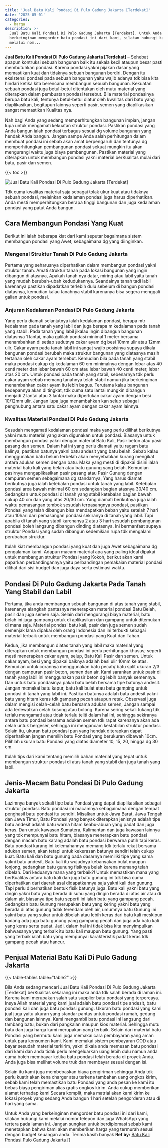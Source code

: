 ```yaml
---
title: 'Jual Batu Kali Pondasi Di Pulo Gadung Jakarta [Terdekat]'
date: '2025-05-01'
categories:
  - harga
description: >-
  Jual Batu Kali Pondasi Di Pulo Gadung Jakarta [Terdekat]. Untuk Anda yang
  berkeinginan mengorder batu pondasi ini dari kami, silakan hubungi kami
  melalui nom...
---
```


**Jual Batu Kali Pondasi Di Pulo Gadung Jakarta \[Terdekat\]** – Sehebat apapun kontruksi sebuah bangunan baik itu sekala kecil ataupun besar pasti membutuhkan pondasi. Karena pondasi yakni pijakan dasar yang memastikan kuat dan tidaknya sebuah bangunan berdiri. Dengan itu eksistensi pondasi pada sebuah bangunan yaitu wajib adanya tdk bisa kita hindari ketika kita berencana membangun sebuah bangunan. Kekuatan sebuah pondasi juga betul-betul ditentukan oleh mutu material yang diterapkan dalam pembuatan pondasi tersebut. Bila material pondasinya berupa batu kali, tentunya betul-betul diatur oleh kwalitas dari batu yang diaplikasikan, begitupun lainnya seperti pasir, semen yang diaplikasikan sangat memastikan Kualitas nya.

Nah bagi Anda yang sedang memperhitungkan bangunan impian, jangan lupa untuk mengamati kekuatan struktur pondasi. Pastikan pondasi yang Anda bangun ialah pondasi terbagus sesuai dg volume bangunan yang hendak Anda bangun. Jangan sampe Anda salah perhitungan dalam membuat pondasi ini sebab akan amat berpengaruh dan tentunya dg memperhitungkan pembangunan pondasi sekuat mungkin itu akan mengurangi waktu juga biaya pembangunan. Pastikan material yang diterapkan untuk membangun pondasi yakni material berKualitas mulai dari batu, pasir dan semen.

{{< toc >}}

![Jual Batu Kali Pondasi Di Pulo Gadung Jakarta [Terdekat]](/images/jual-batu-kali-35.png)

Tdk cuma kwalitas material saja sebagai tolak ukur kuat atau tidaknya sebuah pondasi, melainkan kedalaman pondasi juga harus diperhatikan. Anda mesti memperhitungkan berapa tinggi bangunan dan juga kedalaman pondasi yang patut Anda bangun.

## Cara Membangun Pondasi Yang Kuat

Berikut ini ialah beberapa kiat dari kami seputar bagaimana sistem membangun pondasi yang Awet, sebagaimana dg yang diinginkan.

### Mengenal Struktur Tanah Di Pulo Gadung Jakarta

Pertama yang seharusnya diperhatikan dalam membangun pondasi yakni struktur tanah. Amati struktur tanah pada lokasi bangunan yang ingin dibangun di atasnya, Apakah tanah nya datar, miring atau labil yaitu tanah yang mudah berubah-ubah kedudukannya. Seandainya tanah tadi labil karenanya pastikan dipadatkan terlebih dulu sebelum di bangun pondasi diatasnya, kemudian kalau tanahnya stabil karenanya bisa segera menggali galian untuk pondasi.

### Anjuran Kedalaman Pondasi Di Pulo Gadung Jakarta

Yang perlu diamati selanjutnya ialah kedalaman pondasi, berapa mtr kedalaman pada tanah yang labil dan juga berapa m kedalaman pada tanah yang stabil. Pada tanah yang labil jikalau ingin dibangun bangunan diatasnya 1 lantai, maka galilah pondasi minimal 1 meter bersama menambahkan di setiap sudutnya cakar ayam dg besi 10mm ulir atau 12mm ulir. Cakar ayam pada tanah labil ini sangat wajib posisinya supaya dikala bangunan pondasi berubah maka struktur bangunan yang diatasnya masih tertahan oleh cakar ayam tersebut. Kemudian bila pada tanah yang stabil maka pondasi cukup dg kedalaman 60 cm minimalnya dengan lebar atas 40 centi meter dan lebar bawah 60 cm atau lebar bawah 40 centi meter, lebar atas 20 cm. Untuk pondasi pada tanah yang stabil, sebenarnya tdk perlu cakar ayam sebab memang tanahnya telah stabil namun jika berkeinginan menambahkan cakar ayam itu lebih bagus. Terutama kalau bangunan kedepannya akan di tingkat, tdk cuma satu lantai mungkin dibangun menjadi 2 lantai atau 3 lantai maka diperlukan cakar ayam dengan besi 10/12mm ulir. Jangan lupa juga menambahkan kan selup sebagai penghubung antara satu cakar ayam dengan cakar ayam lainnya.

### Kwalitas Material Pondasi Di Pulo Gadung Jakarta

Sesudah mengamati kedalaman pondasi maka yang perlu dilihat berikutnya yakni mutu material yang akan digunakan untuk pondasi. Biasanya untuk membangun pondasi yakni dengan material Batu Kali, Pasir beton atau pasir pasang dan semen. Dalam hal ini yang perlu diamati yaitu ragam batu kalinya, pastikan batunya yakni batu andesit yang batu belah. Sebab kalau menggunakan batu belum terbelah akan menyebabkan kurang mengikat antara adukan semen dengan batu. Maka yang mesti di dipakai disini ialah material batu kali yang belah atau batu gunung yang belah. Kemudian pasirnya mengaplikasikan pasir pasang atau Pasir Gunung dengan campuran semen sebagaimana dg standarnya, Yang harus diamati berikutnya juga ialah ketebalan pondasi untuk tanah yang labil. Ketebalan pondasi area bawah minimal 60 cm sedangkan bagian atasnya 30/40 cm. Sedangkan untuk pondasi di tanah yang stabil ketebalan bagian bawah cukup 40 cm dan yang atas 20/30 cm. Yang diamati berikutnya juga ialah waktu pemasangan tembok sesudah terpasangnya pondasi, pastikan Pondasi yang telah dibangun bisa mendapatkan beban yaitu setelah 7 hari atau 10hari dari pemasangan pondasi sekiranya di tanah yang labil. Tapi apabila di tanah yang stabil karenanya 2 atau 3 hari sesudah pembangunan pondasi boleh langsung dibangun dinding diatasnya. Ini bermanfaat supaya struktur Pondasi yang sudah dibangun sedemikian rupa tdk mengalami perubahan struktur.

Itulah kiat membangun pondasi yang kuat dan juga Awet sebagaimana dg pengalaman kami. Adapun macam material apa yang paling ideal dipakai untuk membangun struktur Pondasi yang Kokoh, berikut akan kami paparkan perbandingannya yaitu perbandingan pemakaian material pondasi dilihat dari sisi budget dan juga daya serta estimasi waktu.

## Pondasi Di Pulo Gadung Jakarta Pada Tanah Yang Stabil dan Labil

Pertama, jika anda membangun sebuah bangunan di atas tanah yang stabil, karenanya alangkah pantasnya menerapkan material pondasi Batu Belah, pasir dan juga semen saja. Selain dari mengurangi biaya material, batu belah ini juga gampang untuk di aplikasikan dan gampang untuk ditemukan di mana saja. Material pondasi batu kali, pasir dan juga semen sudah semenjak lama dipakai oleh orang Indonesia dan ini terbukti sebagai material terbaik untuk membangun pondasi yang Kuat dan Tahan.

Kedua, jika membangun diatas tanah yang labil maka material yang diterapkan untuk membangun pondasi ini perlu perhitungan khusus; seperti mesti menerapkan cakar ayam, selup, Batu Kali Pasir dan semen. Untuk cakar ayam, besi yang dipakai baiknya adalah besi ulir 10mm ke atas. Kemudian untuk corannya menggunakan batu pecah/ batu split ukuran 2/3 dengan campuran pasir beton, semen dan air. Kami sarankan untuk pasir di tanah yang labil ini menggunakan pasir beton dg lebih banyak semennya. Dan untuk batu pondasinya pakai batu belah bersama tipe batunya andesit. Jangan memakai batu kapur, batu kali bulat atau batu gamping untuk pondasi di tanah yang labil ini. Pastikan batunya adalah batu andesit yakni batu yang hitam keras tdk gampang pecah ataupun retak. Observasi juga dalam mengisi celah-celah batu bersama adukan semen, Jangan sampai ada terlewatkan celah kosong atau bolong. Karena sering sekali tukang tdk terlalu mengamati atau tidak terlalu teliti dalam hal ini, sehingga sekiranya antara batu pondasi bersama adukan semen tdk rapat karenanya akan ada celah untuk bergeser, sehingga ini mengancam kestabilan struktur pondasi. Selain itu, ukuran batu pondasi pun yang hendak diterapkan dapat diperhatikan jangan memilih batu Pondasi yang berukuran dibawah 10cm. Pilihlah ukuran batu Pondasi yang diatas diameter 10, 15, 20, hingga dg 30 cm.

Itulah tips dari kami tentang memilih bahan material yang tepat untuk membangun struktur pondasi di atas tanah yang stabil dan juga tanah yang labil.

## Jenis-Macam Batu Pondasi Di Pulo Gadung Jakarta

Lazimnya banyak sekali tipe batu Pondasi yang dapat diaplikasikan sebagai struktur pondasi. Batu pondasi ini macamnya sebagaimana dengan tempat penghasil batu pondasi itu sendiri. Misalkan untuk Jawa Barat, Jawa Tengah dan Jawa Timur, Batu Pondasi yang banyak diterapkan jenisnya adalah tipe batu andesit adalah batu warna hitam keabu-abuan yang padat dan juga keras. Dan untuk kawasan Sumatera, Kalimantan dan juga kawasan lainnya yang tdk mempunyai batu hitam, biasanya menerapkan batu pondasi dengan macam batu karang adalah batu pondasi berwarna putih tapi keras. Batu pondasi karang ini kelemahannya memang tdk terlalu rekat bersama adukan semen, akan tetapi untuk kekerasan batunya sendiri telah cukup kuat. Batu kali dan batu gunung pada dasarnya memiliki tipe yang sama yakni batu andesit. Batu kali itu wujudnya kebanyakan bulat maupun lonjong, sedangkan batu gunung fisiknya belah karena memang telah dibelah. Dari keduanya mana yang terbaik?! Untuk memastikan mana yang berKualitas antara batu kali dan juga batu gunung ini tdk bisa cuma diperhatikan dari daerah asal didapatkannya saja yakni kali dan gunung. Tapi perlu diperhatikan bentuk fisik batunya juga. Batu kali yakni batu yang dingin yakni batu yang berada di suhu yang dingin berada di atas air atau di dalam air, biasanya tipe batu seperti ini ialah batu yang gampang pecah. Sedangkan batu Gunung merupakan batu yang kering yakni batu yang berada di atas gunung tidak terendam oleh air, umumnya batu Gunung ini yakni batu yang sukar untuk dibelah atau lebih keras dari batu kali meskipun kadang ada juga batu gunung yang gampang pecah dan juga ada batu kali yang keras serta padat. Jadi, dalam hal ini tidak bisa kita menyimpulkan bahwasanya yang terbaik itu batu kali maupun batu gunung. Yang pasti yang terbaik ialah batu yang mempunyai karakteristik padat keras tdk gampang pecah atau hancur.

## Penjual Material Batu Kali Di Pulo Gadung Jakarta

{{< table-tables table="table2" >}}

Bila Anda sedang mencari Jual Batu Kali Pondasi Di Pulo Gadung Jakarta \[Terdekat\] berKualitas sekarang ini maka anda tdk salah berada di laman ini. Karena kami merupakan salah satu supplier batu pondasi yang terpercaya. Insya Allah material yang kami jual adalah batu pondasi tipe andesit, batu pondasi kali dan juga batu pondasi gunung. Ukuran batu pondasi yang kami jual juga yaitu ukuran yang standar pantas untuk pondasi rumah, gedung dan bangunan lainnya. Kami mengambil batu pondasi ini langsung dari tambang batu, bukan dari pangkalan maupun kios material. Sehingga mutu batu dan juga harga kami merupakan yang terbaik. Selain dari material batu Pondasi yang bermutu kami juga memakai cara pembayaran yang aman untuk para konsumen kami. Kami memakai sistem pembayaran COD atau bayar sesudah material terkirim, yakni dikala anda memesan batu pondasi dari kami dan anda tidak perlu mengeluarkan uang lebih dulu namun anda cuma boleh membayar ketika batu pondasi telah berada di proyek Anda. Anda juga bisa melihat volume truk dan membayar sesuai dengan isi.

Selain itu kami juga membebaskan biaya pengiriman sehingga Anda tdk perlu kuatir akan kena charger atau terkena tambahan uang ongkos kirim, sebab kami telah memastikan batu Pondasi yang anda pesan ke kami itu bebas biaya pengiriman alias gratis ongkos kirim. Anda cukup memberikan alamat terhadap kami Secara komplit, maka matrial akan kami kirim ke lokasi proyek yang sedang Anda bangun 1 hari setelah pengorderan atau di hari yang sama.

Untuk Anda yang berkeinginan mengorder batu pondasi ini dari kami, silakan hubungi kami melalui nomor telepon dan juga WhatsApp yang tertera pada laman ini. Jangan sungkan untuk berdiplomasi sebab kami menetapkan bahwa kami akan memberikan harga yang termurah sesuai dengan budget keuangan anda. Terima kasih banyak
**Ref by:** [Batu Kali Pondasi Pulo Gadung Jakarta []](https://id.wikipedia.org/wiki/Batu)
